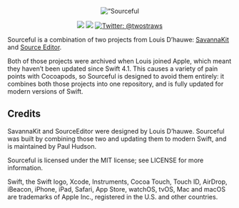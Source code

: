 
<p align="center">
    <img src="https://www.hackingwithswift.com/files/sourceful/logo.png" alt=“Sourceful logo" width=“722” maxHeight=“155” />
</p>

<p align="center">
    <img src="https://img.shields.io/badge/iOS-12.0+-blue.svg" />
    <img src="https://img.shields.io/badge/Swift-5.0-brightgreen.svg" />
    <a href="https://twitter.com/twostraws">
        <img src="https://img.shields.io/badge/Contact-@twostraws-lightgrey.svg?style=flat" alt="Twitter: @twostraws" />
    </a>
</p>

Sourceful is a combination of two projects from Louis D’hauwe: [SavannaKit](https://github.com/louisdh/savannakit) and [Source Editor](https://github.com/louisdh/source-editor).

Both of those projects were archived when Louis joined Apple, which meant they haven’t been updated since Swift 4.1. This causes a variety of pain points with Cocoapods, so Sourceful is designed to avoid them entirely: it combines both those projects into one repository, and is fully updated for modern versions of Swift.


## Credits

SavannaKit and SourceEditor were designed by Louis D’hauwe. Sourceful was built by combining those two and updating them to modern Swift, and is maintained by Paul Hudson.

Sourceful is licensed under the MIT license; see LICENSE for more information.

Swift, the Swift logo, Xcode, Instruments, Cocoa Touch, Touch ID, AirDrop, iBeacon, iPhone, iPad, Safari, App Store, watchOS, tvOS, Mac and macOS are trademarks of Apple Inc., registered in the U.S. and other countries. 

